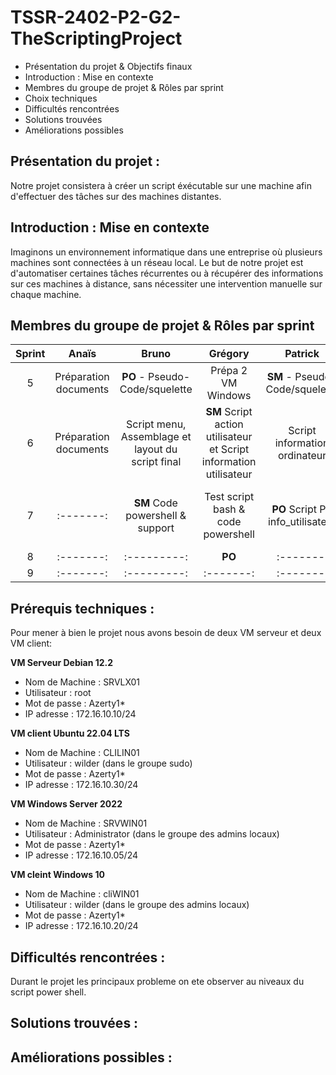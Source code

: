 # TSSR-2402-P2-G2-TheScriptingProject

- Présentation du projet & Objectifs finaux
- Introduction : Mise en contexte
- Membres du groupe de projet & Rôles par sprint
- Choix techniques
- Difficultés rencontrées
- Solutions trouvées
- Améliorations possibles

## Présentation du projet :

Notre projet consistera à créer un script éxécutable sur une machine afin d'effectuer des tâches sur des machines distantes.

## Introduction : Mise en contexte 

Imaginons un environnement informatique dans une entreprise où plusieurs machines sont connectées à un réseau local. Le but de notre projet est d'automatiser certaines tâches récurrentes ou à récupérer des informations sur ces machines à distance, sans nécessiter une intervention manuelle sur chaque machine.

## Membres du groupe de projet & Rôles par sprint

| Sprint  | Anaïs | Bruno | Grégory | Patrick | Thomas |
|   :---------: |  :-------: | :---------: |  :-------: | :-------: | :-------: |
| 5 |  Préparation documents | **PO** - Pseudo-Code/squelette |  Prépa 2 VM  Windows | **SM** - Pseudo-Code/squelette | Prépa 2 VM Linux |
|  6 |  Préparation documents | Script menu, Assemblage et layout du script final|  **SM** Script action utilisateur et Script information utilisateur| Script information ordinateur | **PO** Script action ordinateur présentation sprint|
| 7 |  :-------: | **SM** Code powershell & support | Test script bash & code powershell | **PO** Script PS info_utilisateur | Script action ordinateur PS & Menu PS |           
| 8 |  :-------: | :---------: |  **PO** | :-------: | **SM** |  
| 9 |  :-------: | :---------: |  :-------: | :-------: | :-------: |  
## Prérequis techniques :

Pour mener à bien le projet nous avons besoin de deux VM serveur et deux VM client:

**VM Serveur Debian 12.2**
 - Nom de Machine : SRVLX01
 - Utilisateur : root
 - Mot de passe : Azerty1*
 - IP adresse : 172.16.10.10/24

**VM client Ubuntu 22.04 LTS**
 - Nom de Machine : CLILIN01
 - Utilisateur : wilder (dans le groupe sudo)
 - Mot de passe : Azerty1*
 - IP adresse : 172.16.10.30/24

**VM Windows Server 2022**
 - Nom de Machine : SRVWIN01
 - Utilisateur : Administrator (dans le groupe des admins locaux)
 - Mot de passe : Azerty1*
 - IP adresse : 172.16.10.05/24

**VM cleint Windows 10**
 - Nom de Machine : cliWIN01
 - Utilisateur : wilder (dans le groupe des admins locaux)
 - Mot de passe : Azerty1*
 - IP adresse : 172.16.10.20/24

## Difficultés rencontrées :
Durant le projet les principaux probleme on ete observer au niveaux du script power shell. 

## Solutions trouvées :

## Améliorations possibles :
